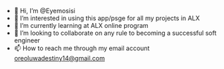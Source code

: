 - 👋 Hi, I’m @Eyemosisi
- 👀 I’m interested in using this app/psge for all my projects in ALX
- 🌱 I’m currently learning at ALX online program
- 💞️ I’m looking to collaborate on any rule to becoming a successful soft engineer
- 📫 How to reach me through my email account oreoluwadestiny14@gmail.com

<!---
Eyemosisi/Eyemosisi is a ✨ special ✨ repository because its `README.md` (this file) appears on your GitHub profile.
You can click the Preview link to take a look at your changes.
--->
